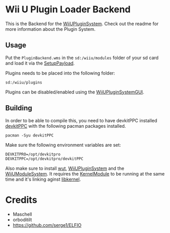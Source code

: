 ﻿# Wii U Plugin Loader Backend
This is the Backend for the [WiiUPluginSystem](https://github.com/Maschell/WiiUPluginSystem). Check out the readme for more information about the Plugin System.

## Usage
Put the `PluginBackend.wms` in the `sd:/wiiu/modules` folder of your sd card and load it via the [SetupPayload](https://github.com/wiiu-env/SetupPayload).

Plugins needs to be placed into the following folder:

```
sd:/wiiu/plugins
```


Plugins can be disabled/enabled using the [WiiUPluginSystemGUI](https://github.com/wiiu-env/WiiUPluginLoaderGUI).

## Building
In order to be able to compile this, you need to have devkitPPC installed
[devkitPPC](https://devkitpro.org/wiki/Getting_Started) with the following
pacman packages installed.

```
pacman -Syu devkitPPC
```

Make sure the following environment variables are set:
```
DEVKITPRO=/opt/devkitpro
DEVKITPPC=/opt/devkitpro/devkitPPC
```

Also make sure to install [wut](https://github.com/decaf-emu/wut), [WiiUPluginSystem](https://github.com/wiiu-env/WiiUPluginSystem) and the [WiiUModuleSystem](https://github.com/wiiu-env/WiiUModuleSystem).
It requires the [KernelModule](https://github.com/wiiu-env/KernelModule) to be running at the same time and it's linking aginst [libkernel](https://github.com/wiiu-env/libkernel).

# Credits
- Maschell
- orboditilt
- https://github.com/serge1/ELFIO